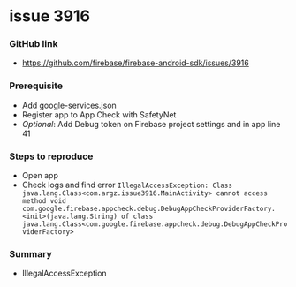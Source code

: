 # issue 3916
### GitHub link
- https://github.com/firebase/firebase-android-sdk/issues/3916
### Prerequisite
- Add google-services.json
- Register app to App Check with SafetyNet
- *Optional*: Add Debug token on Firebase project settings and in app line 41
### Steps to reproduce
- Open app
- Check logs and find error `IllegalAccessException: Class java.lang.Class<com.argz.issue3916.MainActivity> cannot access  method void com.google.firebase.appcheck.debug.DebugAppCheckProviderFactory.<init>(java.lang.String) of class java.lang.Class<com.google.firebase.appcheck.debug.DebugAppCheckProviderFactory>`
### Summary
- IllegalAccessException
